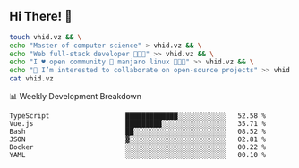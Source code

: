 ## Hi There! 👋

```sh
touch vhid.vz && \
echo "Master of computer science" > vhid.vz && \
echo "Web full-stack developer 🙈🙉🙊" >> vhid.vz && \
echo "I ♥️ open community 🎯 manjaro linux 🎉🐍🥳" >> vhid.vz && \
echo "👯 I’m interested to collaborate on open-source projects" >> vhid.vz && \
cat vhid.vz
```
:bar_chart: Weekly Development Breakdown

<!--START_SECTION:waka-->

```text
TypeScript                   █████████████░░░░░░░░░░░░   52.58 %
Vue.js                       █████████░░░░░░░░░░░░░░░░   35.71 %
Bash                         ██░░░░░░░░░░░░░░░░░░░░░░░   08.52 %
JSON                         ▓░░░░░░░░░░░░░░░░░░░░░░░░   02.81 %
Docker                       ░░░░░░░░░░░░░░░░░░░░░░░░░   00.22 %
YAML                         ░░░░░░░░░░░░░░░░░░░░░░░░░   00.10 %
```

<!--END_SECTION:waka-->
